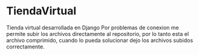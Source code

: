 # TiendaVirtual
Tienda virtual desarrollada en Django
Por problemas de conexion me permite subir los archivos directamente al repositorio, por lo tanto esta el archivo comprimido, cuando lo pueda solucionar dejo los archivos subidos correctamente.
